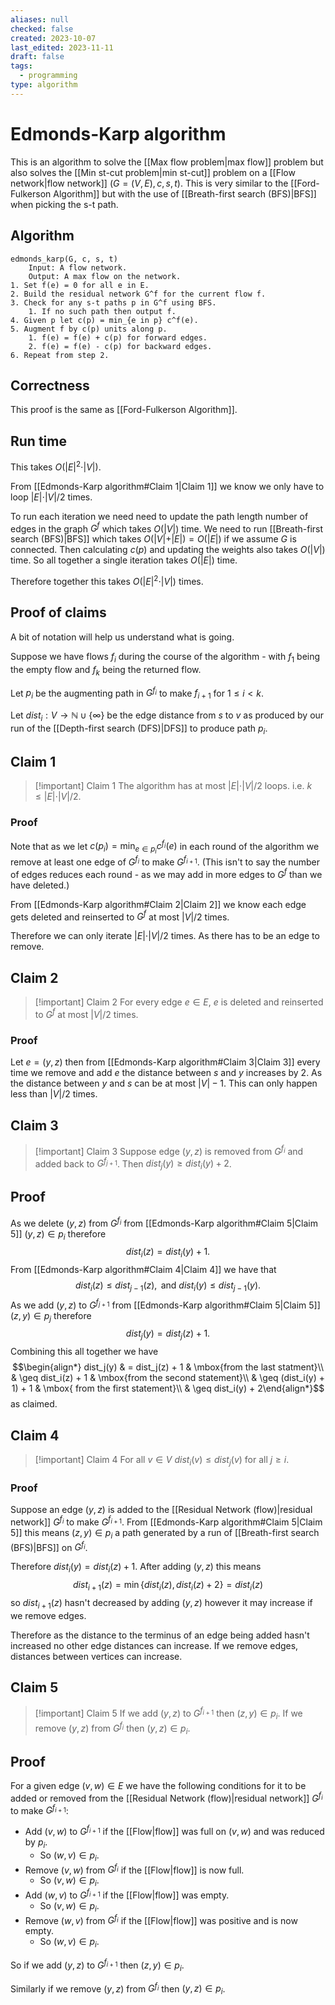 ```yaml
---
aliases: null
checked: false
created: 2023-10-07
last_edited: 2023-11-11
draft: false
tags:
  - programming
type: algorithm
---
```

# Edmonds-Karp algorithm

This is an algorithm to solve the [[Max flow problem|max flow]] problem but also solves the [[Min st-cut problem|min st-cut]] problem on a [[Flow network|flow network]] $(G = (V,E), c, s, t)$. This is very similar to the [[Ford-Fulkerson Algorithm]] but with the use of [[Breath-first search (BFS)|BFS]] when picking the s-t path.

## Algorithm

```pseudocode
edmonds_karp(G, c, s, t)
	Input: A flow network.
	Output: A max flow on the network.
1. Set f(e) = 0 for all e in E.
2. Build the residual network G^f for the current flow f.
3. Check for any s-t paths p in G^f using BFS.
	1. If no such path then output f.
4. Given p let c(p) = min_{e in p} c^f(e).
5. Augment f by c(p) units along p.
	1. f(e) = f(e) + c(p) for forward edges.
	2. f(e) = f(e) - c(p) for backward edges.
6. Repeat from step 2.
```

## Correctness

This proof is the same as [[Ford-Fulkerson Algorithm]].

## Run time

This takes $O(\vert E \vert^2 \cdot \vert V \vert)$.

From [[Edmonds-Karp algorithm#Claim 1|Claim 1]] we know we only have to loop $\vert E \vert \cdot \vert V \vert /2$ times.

To run each iteration we need need to update the path length number of edges in the graph $G^f$ which takes $O(\vert V \vert)$ time. We need to run [[Breath-first search (BFS)|BFS]] which takes $O(\vert V \vert + \vert E \vert) = O(\vert E \vert)$ if we assume $G$ is connected. Then calculating $c(p)$ and updating the weights also takes $O(\vert V \vert)$ time. So all together a single iteration takes $O(\vert E \vert)$ time.

Therefore together this takes $O(\vert E \vert^2 \cdot \vert V \vert)$ times.

## Proof of claims

A bit of notation will help us understand what is going.

Suppose we have flows $f_i$ during the course of the algorithm - with $f_1$ being the empty flow and $f_k$ being the returned flow.

Let $p_i$ be the augmenting path in $G^{f_i}$ to make $f_{i+1}$ for $1 \leq i < k$.

Let $dist_i: V \rightarrow \mathbb{N} \cup \{\infty\}$ be the edge distance from $s$ to $v$ as produced by our run of the [[Depth-first search (DFS)|DFS]] to produce path $p_i$.

## Claim 1

>[!important] Claim 1
>The algorithm has at most $\vert E \vert \cdot \vert V \vert/2$ loops. i.e. $k \leq \vert E \vert \cdot \vert V \vert/2$.

### Proof

Note that as we let $c(p_i) = \min_{e \in p_i} c^{f_i}(e)$ in each round of the algorithm we remove at least one edge of $G^{f_i}$ to make $G^{f_{i+1}}$. (This isn't to say the number of edges reduces each round - as we may add in more edges to $G^f$ than we have deleted.)

From [[Edmonds-Karp algorithm#Claim 2|Claim 2]] we know each edge gets deleted and reinserted to $G^f$ at most $\vert V \vert/2$ times.

Therefore we can only iterate $\vert E \vert \cdot \vert V \vert / 2$ times. As there has to be an edge to remove.

## Claim 2

>[!important] Claim 2
>For every edge $e \in E$, $e$ is deleted and reinserted to $G^f$ at most $\vert V \vert/2$ times.

### Proof

Let $e = (y,z)$ then from [[Edmonds-Karp algorithm#Claim 3|Claim 3]] every time we remove and add $e$ the distance between $s$ and $y$ increases by 2.  As the distance between $y$ and $s$ can be at most $\vert V \vert - 1$. This can only happen less than $\vert V \vert / 2$ times.

## Claim 3

>[!important] Claim 3
>Suppose edge $(y,z)$ is removed from $G^{f_i}$ and added back to $G^{f_{j+1}}$. Then $dist_j(y) \geq dist_i(y) + 2$.
>

## Proof

As we delete $(y,z)$ from $G^{f_i}$ from [[Edmonds-Karp algorithm#Claim 5|Claim 5]] $(y,z) \in p_i$ therefore
$$dist_i(z) = dist_i(y) + 1.$$
From [[Edmonds-Karp algorithm#Claim 4|Claim 4]] we have that
$$dist_i(z) \leq dist_{j-1}(z), \mbox{ and } dist_i(y) \leq dist_{j-1}(y).$$
As we add $(y,z)$ to $G^{f_{j+1}}$ from [[Edmonds-Karp algorithm#Claim 5|Claim 5]] $(z,y) \in p_{j}$ therefore
$$dist_j(y) = dist_j(z) + 1.$$
Combining this all together we have
$$\begin{align*} dist_j(y) & = dist_j(z) + 1 & \mbox{from the last statment}\\
& \geq dist_i(z) + 1 & \mbox{from the second statement}\\
& \geq (dist_i(y) + 1) + 1 & \mbox{ from the first statement}\\
& \geq dist_i(y) + 2\end{align*}$$
as claimed.

## Claim 4

>[!important] Claim 4
>For all $v \in V$ $dist_i(v) \leq dist_j(v)$ for all $j \geq i$.

### Proof

Suppose an edge $(y,z)$ is added to the [[Residual Network (flow)|residual network]] $G^{f_i}$ to make $G^{f_{i+1}}$. From [[Edmonds-Karp algorithm#Claim 5|Claim 5]] this means $(z,y) \in p_i$ a path generated by a run of [[Breath-first search (BFS)|BFS]] on $G^{f_i}$.

Therefore $dist_{i}(y) = dist_{i}(z) + 1$. After adding $(y,z)$ this means
$$dist_{i+1}(z) = \min\{dist_{i}(z), dist_{i}(z) + 2\} = dist_{i}(z)$$
so $dist_{i+1}(z)$ hasn't decreased by adding $(y,z)$ however it may increase if we remove edges.

Therefore as the distance to the terminus of an edge being added hasn't increased no other edge distances can increase. If we remove edges, distances between vertices can increase.

## Claim 5

>[!important] Claim 5
>If we add $(y,z)$ to $G^{f_{i+1}}$ then $(z,y) \in p_{i}$.
>If we remove $(y,z)$ from $G^{f_i}$ then $(y,z) \in p_i$.


## Proof

For a given edge $(v,w) \in E$ we have the following conditions for it to be added or removed from the [[Residual Network (flow)|residual network]] $G^{f_i}$ to make $G^{f_{i+1}}$:

- Add $(v,w)$ to $G^{f_{i+1}}$ if the [[Flow|flow]] was full on $(v,w)$ and was reduced by $p_i$.
	- So $(w,v) \in p_i$.
- Remove $(v,w)$ from $G^{f_i}$ if the [[Flow|flow]] is now full.
	- So $(v,w) \in p_i$.
- Add $(w,v)$ to $G^{f_{i+1}}$ if the [[Flow|flow]] was empty.
	- So $(v,w) \in p_i$.
- Remove $(w,v)$ from $G^{f_i}$ if the [[Flow|flow]] was positive and is now empty.
	- So $(w,v) \in p_i$.

So if we add $(y,z)$ to $G^{f_{i+1}}$ then $(z,y) \in p_i$.

Similarly if we remove $(y,z)$ from $G^{f_i}$ then $(y,z) \in p_i$.

